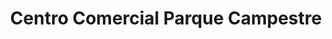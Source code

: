 ---
title: "Centro Comercial Parque Campestre"
url: /soacha/centro-comercial-parque-campestre/
shop: centro comercial
---